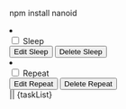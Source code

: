 npm install nanoid



<Todo name="Eat" completed={true} id="todo-0"/>
<Todo name="Sleep" completed={false} id="todo-1"/>
<Todo name="Repeat" completed={false} id="todo-2"/>

<li className="todo stack-small">
  <div className="c-cb">
    <input id="todo-1" type="checkbox" />
    <label className="todo-label" htmlFor="todo-1">
      Sleep
    </label>
  </div>
  <div className="btn-group">
    <button type="button" className="btn">
      Edit <span className="visually-hidden">Sleep</span>
    </button>
    <button type="button" className="btn btn__danger">
      Delete <span className="visually-hidden">Sleep</span>
    </button>
  </div>
</li>
<li className="todo stack-small">
  <div className="c-cb">
    <input id="todo-2" type="checkbox" />
    <label className="todo-label" htmlFor="todo-2">
      Repeat
    </label>
  </div>
  <div className="btn-group">
    <button type="button" className="btn">
      Edit <span className="visually-hidden">Repeat</span>
    </button>
    <button type="button" className="btn btn__danger">
      Delete <span className="visually-hidden">Repeat</span>
    </button>
  </div>
</li>
                       || 
                       {taskList}